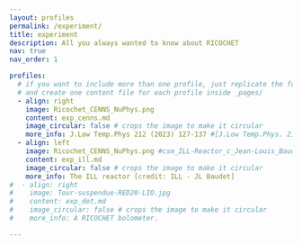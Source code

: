 ```yaml
---
layout: profiles
permalink: /experiment/
title: experiment
description: All you always wanted to know about RICOCHET
nav: true
nav_order: 1

profiles:
  # if you want to include more than one profile, just replicate the following block
  # and create one content file for each profile inside _pages/
  - align: right
    image: Ricochet_CENNS_NuPhys.png
    content: exp_cenns.md
    image_circular: false # crops the image to make it circular
    more_info: J.Low Temp.Phys 212 (2023) 127-137 #[J.Low Temp.Phys. 212 (2023) 127-137](https://arxiv.org/pdf/2111.06745)
  - align: left
    image: Ricochet_CENNS_NuPhys.png #csm_ILL-Reactor_c_Jean-Louis_Baudet_24e3dd5820.jpg
    content: exp_ill.md
    image_circular: false # crops the image to make it circular
    more_info: The ILL reactor [credit: ILL - JL Baudet]
#  - align: right
#    image: Tour-suspendue-RED20-LIO.jpg
#    content: exp_det.md
#    image_circular: false # crops the image to make it circular
#    more_info: A RICOCHET bolometer.

---
```

